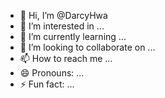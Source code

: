 - 👋 Hi, I’m @DarcyHwa
- 👀 I’m interested in ...
- 🌱 I’m currently learning ...
- 💞️ I’m looking to collaborate on ...
- 📫 How to reach me ...
- 😄 Pronouns: ...
- ⚡ Fun fact: ...

<!---
Glyco-Protein/Glyco-Protein is a ✨ special ✨ repository because its `README.md` (this file) appears on your GitHub profile.
You can click the Preview link to take a look at your changes.
--->
